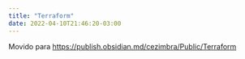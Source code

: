 ```yaml
---
title: "Terraform"
date: 2022-04-10T21:46:20-03:00
---
```


Movido para https://publish.obsidian.md/cezimbra/Public/Terraform
